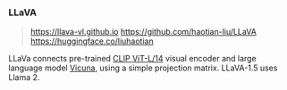 

### LLaVA

> https://llava-vl.github.io
> https://github.com/haotian-liu/LLaVA
> https://huggingface.co/liuhaotian

LLaVa connects pre-trained [CLIP ViT-L/14](https://openai.com/research/clip) visual encoder and large language model [Vicuna](https://github.com/lm-sys/FastChat), using a simple projection matrix. LLaVA-1.5 uses Llama 2.

